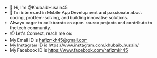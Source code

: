 - 👋 Hi, I’m @KhubaibHusain45
- 👀 I’m interested in Mobile App Development and passionate about coding, problem-solving, and building innovative solutions.
-  Always eager to collaborate on open-source projects and contribute to the tech community.
- 📫 Let's Connect, reach me on:
- My Email ID is hafizmkh45@gmail.com
- My Instagram ID is https://www.instagram.com/khubaib_husain/
- My Facebook ID is https://www.facebook.com/hafizmkh45


<!---
KhubaibHusain45/KhubaibHusain45 is a ✨ special ✨ repository because its `README.md` (this file) appears on your GitHub profile.
You can click the Preview link to take a look at your changes.
--->

